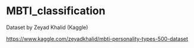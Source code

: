 # MBTI_classification

Dataset by Zeyad Khalid (Kaggle)

https://www.kaggle.com/zeyadkhalid/mbti-personality-types-500-dataset
